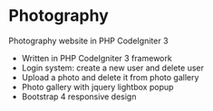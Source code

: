 # Photography
Photography website in PHP CodeIgniter 3

- Written in PHP CodeIgniter 3 framework 
- Login system: create a new user and delete user
- Upload a photo and delete it from photo gallery
- Photo gallery with jquery lightbox popup
- Bootstrap 4 responsive design
